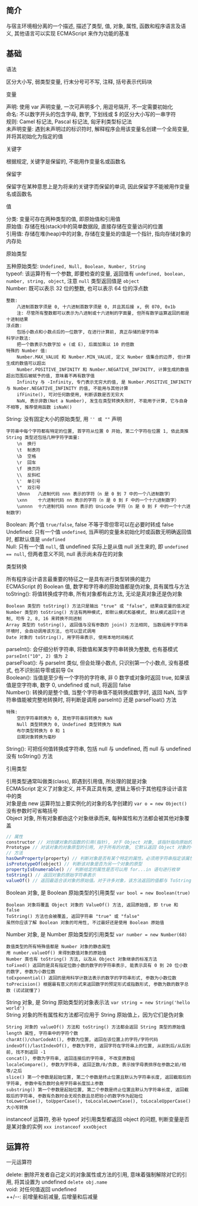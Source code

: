 ## 简介

与宿主环境相分离的一个描述, 描述了类型, 值, 对象, 属性, 函数和程序语言及语义, 其他语言可以实现 ECMAScript 来作为功能的基准  

## 基础

语法

区分大小写, 弱类型变量, 行末分号可不写, 注释, 括号表示代码块  

变量

声明: 使用 var 声明变量, 一次可声明多个, 用逗号隔开, 不一定需要初始化  
命名: 不以数字开头的包含字母, 数字, 下划线或 $ 的区分大小写的一串字符  
规则: Camel 标记法, Pascal 标记法, 匈牙利类型标记法  
未声明变量: 遇到未声明过的标识符时, 解释程序会用该变量名创建一个全局变量, 并将其初始化为指定的值  

关键字

根据规定, 关键字是保留的, 不能用作变量名或函数名  

保留字

保留字在某种意思上是为将来的关键字而保留的单词, 因此保留字不能被用作变量名或函数名  

值

分类: 变量可存在两种类型的值, 即原始值和引用值  
原始值: 存储在栈(stack)中的简单数据段, 直接存储在变量访问的位置  
引用值: 存储在堆(heap)中的对象, 存储在变量处的值是一个指针, 指向存储对象的内存处  

原始类型

五种原始类型: `Undefined, Null, Boolean, Number, String`  
typeof: 该运算符有一个参数, 即要检查的变量, 返回值有 `undefined, boolean, number, string, object`, 注意 `null` 类型返回值是 `object`  
Number: 既可以表示 32 位的整数, 也可以表示 64 位的浮点数  

	整数: 
		八进制首数字须是 0, 十六进制首数字须是 0, 并且其后接 x, 例 070, 0x1b
		注: 尽管所有整数都可以表示为八进制或十六进制的字面量, 但所有数学运算返回的都是十进制结果
	浮点数: 
		包括小数点和小数点后的一位数字, 在进行计算前, 真正存储的是字符串
	科学计数法: 
		把一个数表示为数字加 e (或 E), 后面加乘以 10 的倍数
	特殊的 Number 值: 
		Number.MAX_VALUE 和 Number.MIN_VALUE, 定义 Number 值集合的边界, 但计算生成的数值可以超出
		Number.POSITIVE_INFINITY 和 Number.NEGATIVE_INFINITY, 计算生成的数值超出范围后被赋予的值, 意味着不再有数字值
		Infinity 与 -Infinity, 专门表示无穷大的值, 是 Number.POSITIVE_INFINITY 与 Number.NEGATIVE_INFINITY 的值, 不能用与其他计算
		ifFinite(), 可对任何数使用, 判断该数是否无穷大
		NaN, 表示非数(Not a Number), 发生在类型转换失败时, 不能用于计算, 它与自身不相等, 推荐使用函数 isNaN()

String: 没有固定大小的原始类型, 用 `'' 或 ""` 声明

	字符串中每个字符都有特定的位置, 首字符从位置 0 开始, 第二个字符在位置 1, 依此类推
	String 类型还包括几种字符字面量:
		\n	换行
		\t	制表符
		\b	空格
		\r	回车
		\f	换页符
		\\	反斜杠
		\'	单引号
		\"	双引号
		\0nnn	八进制代码 nnn 表示的字符（n 是 0 到 7 中的一个八进制数字）
		\xnn	十六进制代码 nn 表示的字符（n 是 0 到 F 中的一个十六进制数字）
		\unnnn	十六进制代码 nnnn 表示的 Unicode 字符（n 是 0 到 F 中的一个十六进制数字）

Boolean: 两个值 `true/false`, false 不等于零但零可以在必要时转成 false  
Undefined: 只有一个值 `undefined`, 当声明的变量未初始化时或函数无明确返回值时, 都默认值是 `undefined`  
Null: 只有一个值 `null`, 值 undefined 实际上是从值 null 派生来的, 即 `undefined == null`, 但两者意义不同, null 表示尚未存在的对象  

类型转换

所有程序设计语言最重要的特征之一是具有进行类型转换的能力  
ECMAScript 的 Boolean 值, 数字和字符串的原始值都是伪对象, 具有属性与方法  
toString(): 将值转换成字符串, 所有对象都有此方法, 无论是真对象还是伪对象  

	Boolean 类型的 toString() 方法只是输出 "true" 或 "false", 结果由变量的值决定
	Number 类型的 toString() 方法有两种模式, 即默认模式和基模式, 默认模式返回十进制, 可传 2, 8, 16 来转换不同进制
	Array 类型的 toString(), 返回值与没有参数的 join() 方法相同, 当数组用于字符串环境时, 会自动调用该方法, 也可以显式调用
	Date 对象的 toString(), 用字符串表示, 使用本地时间格式

parseInt(): 会仔细分析字符串, 将数值和某类字符串转换为整数, 也有基模式 `parseInt("10", 2) 值为 2`  
parseFloat(): 与 parseInt 类似, 但会处理小数点, 只识别第一个小数点, 没有基模式, 也不识别前导零或前导 0x  
Boolean(): 当值是至少有一个字符的字符串, 非 0 数字或对象时返回 true, 如果该值是空字符串, 数字 0, undefined 或 null, 将返回 false  
Number(): 转换的是整个值, 当整个字符串值不能转换成数字时, 返回 NaN, 当字符串值能被完整地转换时, 将判断是调用 parseInt() 还是 parseFloat() 方法  

	特殊:
		空的字符串转换为 0, 其他字符串将转换为 NaN
		Null 类型转换为 0, Undefined 类型转换为 NaN
		布尔类型转换为 0 和 1
		日期对象转换为毫秒

String(): 可把任何值转换成字符串, 包括 null 与 undefined, 而 null 与 undefined 没有 toString() 方法  

引用类型

引用类型通常叫做类(class), 即遇到引用值, 所处理的就是对象  
ECMAScript 定义了对象定义, 并不真正具有类, 逻辑上等价于其他程序设计语言中的类  
对象是由 new 运算符加上要实例化的对象的名字创建的 `var o = new Object()` 没有参数时可省略括号  
Object 对象, 所有对象都由这个对象继承而来, 每种属性和方法都会被其他对象覆盖  

```js
// 属性
constructor // 对创建对象的函数的引用(指针), 对于 Object 对象, 该指针指向原始的 Object() 函数
Prototype // 对该对象的对象原型的引用, 对于所有的对象, 它默认返回 Object 对象的一个实例
// 方法
hasOwnProperty(property) // 判断对象是否有某个特定的属性。必须用字符串指定该属性
isPrototypeOf(object) // 判断该对象是否为另一个对象的原型
propertyIsEnumerable() // 判断给定的属性是否可以用 for...in 语句进行枚举
toString() // 返回对象的原始字符串表示
valueOf() // 返回最适合该对象的原始值。对于许多对象，该方法返回的值都与 ToString() 的返回值相同
```

Boolean 对象, 是 Boolean 原始类型的引用类型 `var bool = new Boolean(true)`  

	Boolean 对象将覆盖 Object 对象的 ValueOf() 方法, 返回原始值, 即 true 和 false
	ToString() 方法也会被覆盖, 返回字符串 "true" 或 "false"
	虽然你应该了解 Boolean 对象的可用性, 不过最好还是使用 Boolean 原始值

Number 对象, 是 Number 原始类型的引用类型 `var number = new Number(68)`  

	数值类型的所有特殊值都是 Number 对象的静态属性
	用 number.valueOf() 来得到数值对象的原始值
	Number 类也有 toString() 方法, 以及从 Object 对象继承的标准方法
	toFixed() 返回的是具有指定位数小数的数字的字符串表示, 能表示具有 0 到 20 位小数的数字, 参数为小数位数
	toExponential() 返回的是用科学计数法表示的数字的字符串形式, 参数为小数位数
	toPrecision() 根据最有意义的形式来返回数字的预定形式或指数形式, 参数为数的数字总数 (试试就懂了)

String 对象, 是 String 原始类型的对象表示法 `var string = new String('hello world')`  
String 对象的所有属性和方法都可应用于 String 原始值上，因为它们是伪对象  

	String 对象的 valueOf() 方法和 toString() 方法都会返回 String 类型的原始值
	length 属性, 字符串中的字符个数
	charAt()/charCodeAt(), 参数为位置, 返回在该位置上的字符/字符代码
	indexOf()/lastIndexOf(), 参数为字符, 返回字符在字符串上的位置, 从前到后/从后到前, 找不到返回 -1
	concat(), 参数为字符串, 返回连接后的字符串, 不改变原数组
	localeCompare(), 参数为字符串, 返回正数/0/负数, 表示按字母表排序在参数之前/相等/之后
	slice() 第一个参数是起始位置, 第二个参数是终止位置且默认为字符串长度, 返回截取后的字符串, 参数中有负数时会用字符串长度加上参数
	substring() 第一个参数是起始位置, 第二个参数是终止位置且默认为字符串长度, 返回截取后的字符串, 参数有负数时会无视负数且总把较小的数字作为起始位
	toLowerCase(), toUpperCase(), toLocaleLowerCase(), toLocaleUpperCase() 大小写转换

instanceof 运算符, 弥补 typeof 对引用类型都返回 object 的问题, 判断变量是否是某对象的实例 `xxx instanceof xxxObject`

## 运算符

一元运算符

delete: 删除开发者自己定义的对象属性或方法的引用, 意味着强制解除对它的引用, 将其设置为 undefined `delete obj.name`  
void: 对任何值返回 undefined  
++/--: 前增量和前减量, 后增量和后减量  